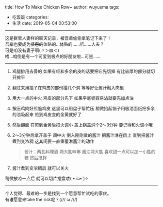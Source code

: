 title: How To Make Chicken Row~
author: wuyuema
tags:
  - 吃饭饭
categories:
  - 生活
date: 2019-05-04 00:53:00
---
这是群里人妻样的聊天记录，被吾辈偷偷拿笔记下来了！  
吾辈也要成为~~贤惠的~~体贴的...体贴的......唔......人夫？  
可是咱没有妻子啊(〃＞皿＜)  
唔...咱倒是有一个可爱到极点的好朋友啦...可是......
<!--more-->
***
1. 鸡腿排用去骨的 如果有经和多余的皮的话要把它先切掉 有比较厚的部分就切开摊平

2. 翻过来用插子在鸡皮的部份撮几个洞 等等好让酱汁融入肉里

3. 用大一点的中火 鸡皮的部分先下 如果平底锅容易沾就要先加点油

4. 按压鸡肉好煎脆鸡皮 这里可以用盘子帮忙压 稍微抬起锅子用吸油面纸把多余的油吸起来 煎到鸡皮变的金黄就好了

5. 然后翻面 在煎到金黄后把火调小 盖上锅盖焖个2～3分钟 要记得和火调小哦

6. 2～3分钟后拿开盖子 调中火 倒入刚刚做的酱汁 把酱汁淋在肉上 直到把酱汁煮到变浓稠  这其间要一直重覆淋酱汁的动作

	>酱汁：两匙料理酒 两大匙味琳  酱油两大匙 喜欢甜一点可以加一小匙的糖 然后搅拌

7. 酱汁煮到变浓稠后 就可以关火

稍微放凉一点后 就可以切片摆盘喽( • ̀ω•́ )✧  

***

个人觉得、最难的一步是找到一个愿意帮忙试吃的家伙。  
有谁愿意来take the risk呢？(/// ω ///)
